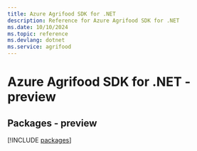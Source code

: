 ```yaml
---
title: Azure Agrifood SDK for .NET
description: Reference for Azure Agrifood SDK for .NET
ms.date: 10/10/2024
ms.topic: reference
ms.devlang: dotnet
ms.service: agrifood
---
```

# Azure Agrifood SDK for .NET - preview
## Packages - preview
[!INCLUDE [packages](agrifood-index.md)]